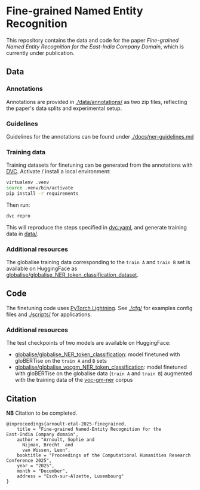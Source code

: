 # Fine-grained Named Entity Recognition

This repository contains the data and code for the paper *Fine-grained Named Entity Recognition for the 
East-India Company Domain*, which is currently under publication.

## Data

### Annotations
Annotations are provided in [./data/annotations/](./data/annotations/) as two zip files, reflecting the paper's data splits 
and experimental setup.


### Guidelines
Guidelines for the annotations can be found under [./docs/ner-guidelines.md](./docs/ner-guidelines.md)

### Training data
Training datasets for finetuning can be generated from the annotations with [DVC](https://dvc.org/).
Activate / install a local environment:

```bash
virtualenv .venv
source .venv/bin/activate
pip install -r requirements
```

Then run:

```bash
dvc repro
```

This will reproduce the steps specified in [dvc.yaml](./dvc.yaml), and generate training
data in [data/](./data/).

### Additional resources

The globalise training data corresponding to the `train A` and `train B` set is available on HuggingFace as [globalise/globalise_NER_token_classification_dataset](https://huggingface.co/datasets/globalise/globalise_NER_token_classification_dataset).

## Code

The finetuning code uses [PyTorch Lightning](https://lightning.ai/docs/pytorch/stable/). See [./cfg/](./cfg) for examples config files and [./scripts/](./scripts/) for applications.

### Additional resources

The test checkpoints of two models are available on HuggingFace:

* [globalise/globalise_NER_token_classification](https://huggingface.co/globalise/globalise_NER_token_classification): model finetuned with gloBERTise on the `train A` and `B` sets 
* [globalise/globalise_vocgm_NER_token_classification](https://huggingface.co/globalise/globalise_vocgm_NER_token_classification): model finetuned with gloBERTise on the globalise data (`train A` and `train B`) augmented with the training data of the [voc-gm-ner](https://research.vu.nl/en/datasets/voc-gm-ner-corpus/) corpus


## Citation

**NB** Citation to be completed.

```
@inproceedings{arnoult-etal-2025-finegrained,
    title = "Fine-grained Named-Entity Recognition for the
East-India Company domain",
    author = "Arnoult, Sophie and
      Nijman, Brecht  and
      van Wissen, Leon",
    booktitle = "Proceedings of the Computational Humanities Research Conference 2025",
    year = "2025",
    month = "December",
    address = "Esch-sur-Alzette, Luxembourg"
}
```

